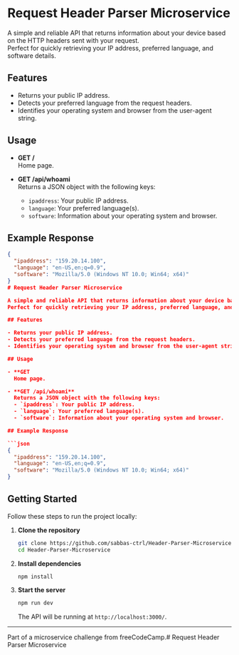 # Request Header Parser Microservice

A simple and reliable API that returns information about your device based on the HTTP headers sent with your request.  
Perfect for quickly retrieving your IP address, preferred language, and software details.

## Features

- Returns your public IP address.
- Detects your preferred language from the request headers.
- Identifies your operating system and browser from the user-agent string.

## Usage

- **GET /**  
  Home page.

- **GET /api/whoami**  
  Returns a JSON object with the following keys:
  - `ipaddress`: Your public IP address.
  - `language`: Your preferred language(s).
  - `software`: Information about your operating system and browser.

## Example Response

```json
{
  "ipaddress": "159.20.14.100",
  "language": "en-US,en;q=0.9",
  "software": "Mozilla/5.0 (Windows NT 10.0; Win64; x64)"
}
# Request Header Parser Microservice

A simple and reliable API that returns information about your device based on the HTTP headers sent with your request.  
Perfect for quickly retrieving your IP address, preferred language, and software details.

## Features

- Returns your public IP address.
- Detects your preferred language from the request headers.
- Identifies your operating system and browser from the user-agent string.

## Usage

- **GET
  Home page.

- **GET /api/whoami**  
  Returns a JSON object with the following keys:
  - `ipaddress`: Your public IP address.
  - `language`: Your preferred language(s).
  - `software`: Information about your operating system and browser.

## Example Response

```json
{
  "ipaddress": "159.20.14.100",
  "language": "en-US,en;q=0.9",
  "software": "Mozilla/5.0 (Windows NT 10.0; Win64; x64)"
}
```

## Getting Started

Follow these steps to run the project locally:

1. **Clone the repository**
   ```sh
   git clone https://github.com/sabbas-ctrl/Header-Parser-Microservice.git
   cd Header-Parser-Microservice
   ```

2. **Install dependencies**
   ```sh
   npm install
   ```

3. **Start the server**
   ```sh
   npm run dev
   ```
   The API will be running at `http://localhost:3000/`.

---

Part of a microservice challenge from freeCodeCamp.# Request Header Parser Microservice
